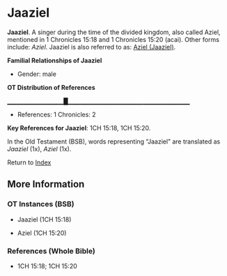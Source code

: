 # Jaaziel
**Jaaziel**. 
A singer during the time of the divided kingdom, also called Aziel, mentioned in 1 Chronicles 15:18 and 1 Chronicles 15:20 (acai). 
Other forms include: 
*Aziel*. 
Jaaziel is also referred to as: 
[Aziel (Jaaziel)](Aziel.md). 




**Familial Relationships of Jaaziel**


* Gender: male


**OT Distribution of References**

▁▁▁▁▁▁▁▁▁▁▁▁█▁▁▁▁▁▁▁▁▁▁▁▁▁▁▁▁▁▁▁▁▁▁▁▁▁▁
* References: 1 Chronicles: 2



**Key References for Jaaziel**: 
1CH 15:18, 1CH 15:20. 


In the Old Testament (BSB), words representing “Jaaziel” are translated as 
*Jaaziel* (1x), *Aziel* (1x). 




Return to [Index](00-Index.md)

## More Information

### OT Instances (BSB)

* Jaaziel (1CH 15:18)

* Aziel (1CH 15:20)



### References (Whole Bible)

* 1CH 15:18; 1CH 15:20



